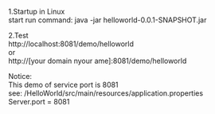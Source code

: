 1.Startup in Linux  
start run command: java -jar helloworld-0.0.1-SNAPSHOT.jar  

2.Test  
http://localhost:8081/demo/helloworld  
or  
http://[your domain nyour ame]:8081/demo/helloworld  

Notice:  
This demo of service port is 8081  
see: /HelloWorld/src/main/resources/application.properties  
Server.port = 8081
